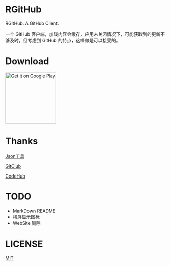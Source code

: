 # RGitHub

RGitHub. A GitHub Client.

一个 GitHub 客户端，加载内容会缓存，应用未关闭情况下，可能获取到的更新不够及时，但考虑到 GitHub 的特点，这样做是可以接受的。

# Download

<a href='https://play.google.com/store/apps/details?id=cn.renyuzhuo.rgithub'><img alt='Get it on Google Play' width=160 src='https://cloud.githubusercontent.com/assets/21374839/20084339/9613a18a-a59c-11e6-8db6-86d0ae0b84f8.png'/></a>

# Thanks

[Json工具](http://www.sojson.com/json2entity.html)

[GitClub](https://github.com/TellH/GitClub)

[CodeHub](http://codehub-app.com/)

# TODO

- MarkDown README
- 横屏显示图标
- WebSite 删除

# LICENSE

[MIT](http://renyuzhuo.cn/#/issues/37)

